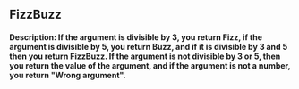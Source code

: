 ## FizzBuzz 
#### Description: If the argument is divisible by 3, you return Fizz, if the argument is divisible by 5, you return Buzz, and if it is divisible by 3 and 5 then you return FizzBuzz. If the argument is not divisible by 3 or 5, then you return the value of the argument, and if the argument is not a number, you return "Wrong argument".
